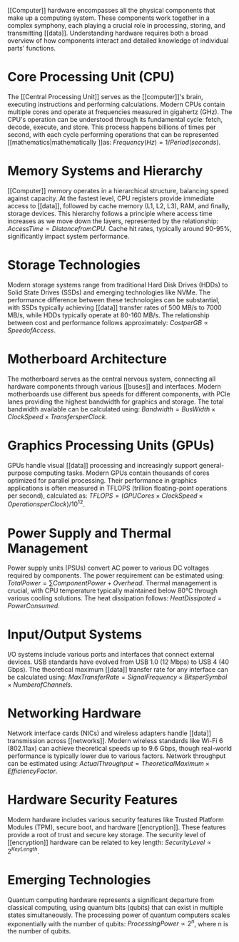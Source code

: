 [[Computer]] hardware encompasses all the physical components that make up a computing system. These components work together in a complex symphony, each playing a crucial role in processing, storing, and transmitting [[data]]. Understanding hardware requires both a broad overview of how components interact and detailed knowledge of individual parts' functions.

# Core Processing Unit (CPU)

The [[Central Processing Unit]] serves as the [[computer]]'s brain, executing instructions and performing calculations. Modern CPUs contain multiple cores and operate at frequencies measured in gigahertz (GHz). The CPU's operation can be understood through its fundamental cycle: fetch, decode, execute, and store. This process happens billions of times per second, with each cycle performing operations that can be represented [[mathematics|mathematically ]]as: $Frequency (Hz) = 1/Period (seconds)$.

# Memory Systems and Hierarchy

[[Computer]] memory operates in a hierarchical structure, balancing speed against capacity. At the fastest level, CPU registers provide immediate access to [[data]], followed by cache memory (L1, L2, L3), RAM, and finally, storage devices. This hierarchy follows a principle where access time increases as we move down the layers, represented by the relationship: $Access Time \propto Distance from CPU$. Cache hit rates, typically around 90-95%, significantly impact system performance.

# Storage Technologies

Modern storage systems range from traditional Hard Disk Drives (HDDs) to Solid State Drives (SSDs) and emerging technologies like NVMe. The performance difference between these technologies can be substantial, with SSDs typically achieving [[data]] transfer rates of 500 MB/s to 7000 MB/s, while HDDs typically operate at 80-160 MB/s. The relationship between cost and performance follows approximately: $Cost per GB \propto Speed of Access$.

# Motherboard Architecture

The motherboard serves as the central nervous system, connecting all hardware components through various [[buses]] and interfaces. Modern motherboards use different bus speeds for different components, with PCIe lanes providing the highest bandwidth for graphics and storage. The total bandwidth available can be calculated using: $Bandwidth = Bus Width × Clock Speed × Transfers per Clock$.

# Graphics Processing Units (GPUs)

GPUs handle visual [[data]] processing and increasingly support general-purpose computing tasks. Modern GPUs contain thousands of cores optimized for parallel processing. Their performance in graphics applications is often measured in TFLOPS (trillion floating-point operations per second), calculated as: $TFLOPS = (GPU Cores × Clock Speed × Operations per Clock) / 10^{12}$.

# Power Supply and Thermal Management

Power supply units (PSUs) convert AC power to various DC voltages required by components. The power requirement can be estimated using: $Total Power = \sum Component Power + Overhead$. Thermal management is crucial, with CPU temperature typically maintained below 80°C through various cooling solutions. The heat dissipation follows: $Heat Dissipated = Power Consumed$.

# Input/Output Systems

I/O systems include various ports and interfaces that connect external devices. USB standards have evolved from USB 1.0 (12 Mbps) to USB 4 (40 Gbps). The theoretical maximum [[data]] transfer rate for any interface can be calculated using: $Max Transfer Rate = Signal Frequency × Bits per Symbol × Number of Channels$.

# Networking Hardware

Network interface cards (NICs) and wireless adapters handle [[data]] transmission across [[networks]]. Modern wireless standards like Wi-Fi 6 (802.11ax) can achieve theoretical speeds up to 9.6 Gbps, though real-world performance is typically lower due to various factors. Network throughput can be estimated using: $Actual Throughput = Theoretical Maximum × Efficiency Factor$.

# Hardware Security Features

Modern hardware includes various security features like Trusted Platform Modules (TPM), secure boot, and hardware [[encryption]]. These features provide a root of trust and secure key storage. The security level of [[encryption]] hardware can be related to key length: $Security Level \propto 2^{Key Length}$.

# Emerging Technologies

Quantum computing hardware represents a significant departure from classical computing, using quantum bits (qubits) that can exist in multiple states simultaneously. The processing power of quantum computers scales exponentially with the number of qubits: $Processing Power \propto 2^n$, where n is the number of qubits.